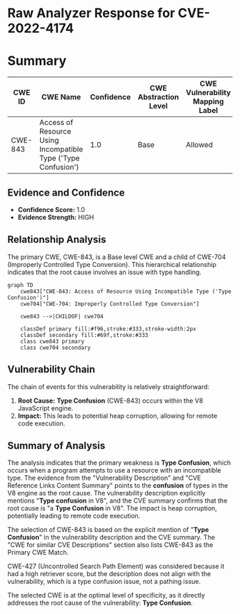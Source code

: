 # Raw Analyzer Response for CVE-2022-4174

# Summary
| CWE ID | CWE Name | Confidence | CWE Abstraction Level | CWE Vulnerability Mapping Label | CWE-Vulnerability Mapping Notes |
|---|---|---|---|---|---|
| CWE-843 | Access of Resource Using Incompatible Type ('Type Confusion') | 1.0 | Base | Allowed | Primary CWE |

## Evidence and Confidence

*   **Confidence Score:** 1.0
*   **Evidence Strength:** HIGH

## Relationship Analysis
The primary CWE, CWE-843, is a Base level CWE and a child of CWE-704 (Improperly Controlled Type Conversion). This hierarchical relationship indicates that the root cause involves an issue with type handling.

```mermaid
graph TD
    cwe843["CWE-843: Access of Resource Using Incompatible Type ('Type Confusion')"]
    cwe704["CWE-704: Improperly Controlled Type Conversion"]
    
    cwe843 -->|CHILDOF| cwe704
    
    classDef primary fill:#f96,stroke:#333,stroke-width:2px
    classDef secondary fill:#69f,stroke:#333
    class cwe843 primary
    class cwe704 secondary
```

## Vulnerability Chain
The chain of events for this vulnerability is relatively straightforward:
1.  **Root Cause:** **Type Confusion** (CWE-843) occurs within the V8 JavaScript engine.
2.  **Impact:** This leads to potential heap corruption, allowing for remote code execution.

## Summary of Analysis
The analysis indicates that the primary weakness is **Type Confusion**, which occurs when a program attempts to use a resource with an incompatible type. The evidence from the "Vulnerability Description" and "CVE Reference Links Content Summary" points to the **confusion** of types in the V8 engine as the root cause. The vulnerability description explicitly mentions "**Type confusion** in V8", and the CVE summary confirms that the root cause is "a **Type Confusion** in V8". The impact is heap corruption, potentially leading to remote code execution.

The selection of CWE-843 is based on the explicit mention of "**Type Confusion**" in the vulnerability description and the CVE summary. The "CWE for similar CVE Descriptions" section also lists CWE-843 as the Primary CWE Match.

CWE-427 (Uncontrolled Search Path Element) was considered because it had a high retriever score, but the description does not align with the vulnerability, which is a type confusion issue, not a pathing issue.

The selected CWE is at the optimal level of specificity, as it directly addresses the root cause of the vulnerability: **Type Confusion**.